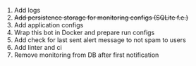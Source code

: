 1. Add logs
2. ~~Add persistence storage for monitoring configs (SQLite f.e.)~~
3. Add application configs
4. Wrap this bot in Docker and prepare run configs
5. Add check for last sent alert message to not spam to users
6. Add linter and ci
7. Remove monitoring from DB after first notification 